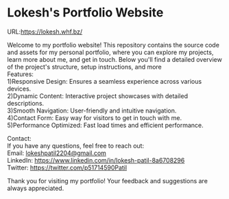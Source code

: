 # Lokesh's Portfolio Website <br>
URL:https://lokesh.whf.bz/ <br>

Welcome to my portfolio website! This repository contains the source code and assets for my personal portfolio, where you can explore my projects, learn more about me, and get in touch. Below you'll find a detailed overview of the project's structure, setup instructions, and more <br>
Features: <br>
1)Responsive Design: Ensures a seamless experience across various devices.<br>
2)Dynamic Content: Interactive project showcases with detailed descriptions.<br>
3)Smooth Navigation: User-friendly and intuitive navigation.<br>
4)Contact Form: Easy way for visitors to get in touch with me.<br>
5)Performance Optimized: Fast load times and efficient performance.<br>

Contact:<br>
If you have any questions, feel free to reach out:<br>
Email: lokeshpatil2204@gmail.com<br>
LinkedIn: https://www.linkedin.com/in/lokesh-patil-8a6708296<br>
Twitter: https://twitter.com/p51714590Patil<br>

Thank you for visiting my portfolio! Your feedback and suggestions are always appreciated.
